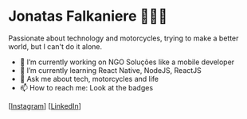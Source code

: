 # Jonatas Falkaniere 👨🏻‍💻

Passionate about technology and motorcycles, trying to make a better world, but I can't do it alone. 

- 🔭 I’m currently working on NGO Soluções like a mobile developer 
- 🌱 I’m currently learning React Native, NodeJS, ReactJS
- 💬 Ask me about tech, motorcycles and life
- 📫 How to reach me: Look at the badges

[[Instagram](https://www.instagram.com/jonatasfalkaniere/)]
[[LinkedIn](https://www.linkedin.com/in/jonatasfalkaniere)]

